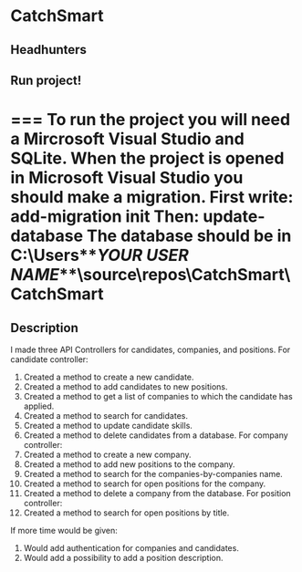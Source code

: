 # CatchSmart
## **Headhunters**

## **Run project!**
===
To run the project you will need a Mircrosoft Visual Studio and  SQLite. 
When the project is opened in Microsoft Visual Studio you should make a migration.
First write: **add-migration init**
Then: **update-database**
The database should be in  C:\Users\**_YOUR USER NAME_**\source\repos\CatchSmart\CatchSmart
===
## **Description**
I made three API Controllers for candidates, companies, and positions.
For candidate controller: 
1. Created a method to create a new candidate.
2. Created a method to add candidates to new positions.
3. Created a method to get a list of companies to which the candidate has applied.
4. Created a method to search for candidates. 
5. Created a method to update candidate skills. 
6. Created a method to delete candidates from a database.
For company controller:
1. Created a method to create a new company.
2. Created a method to add new positions to the company. 
3. Created a method to search for the companies-by-companies name. 
4. Created a method to search for open positions for the company.
5. Created a method to delete a company from the database. 
For position controller:
1. Created a method to search for open positions by title.

If more time would be given: 
1. Would add authentication for companies and candidates.
2. Would add a possibility to add a position description. 



